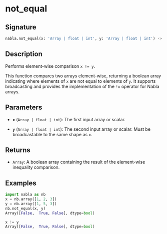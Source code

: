 # not_equal

## Signature

```python
nabla.not_equal(x: 'Array | float | int', y: 'Array | float | int') -> 'Array'
```

## Description

Performs element-wise comparison `x != y`.

This function compares two arrays element-wise, returning a boolean array
indicating where elements of `x` are not equal to elements of `y`. It
supports broadcasting and provides the implementation of the `!=` operator
for Nabla arrays.

## Parameters

- **`x`** (`Array | float | int`): The first input array or scalar.

- **`y`** (`Array | float | int`): The second input array or scalar. Must be broadcastable to the same shape as `x`.

## Returns

- `Array`: A boolean array containing the result of the element-wise inequality comparison.

## Examples

```python
import nabla as nb
x = nb.array([1, 2, 3])
y = nb.array([1, 5, 3])
nb.not_equal(x, y)
Array([False,  True, False], dtype=bool)

x != y
Array([False,  True, False], dtype=bool)
```
